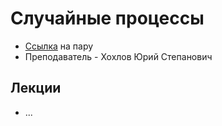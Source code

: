 # Случайные процессы

* [Ссылка](https://us02web.zoom.us/j/88452217449?pwd=NjFwc1h6dm94M2EvVEttQVJ3OG1KZz09) на пару
* Преподаватель - Хохлов Юрий Степанович

## Лекции

* ...